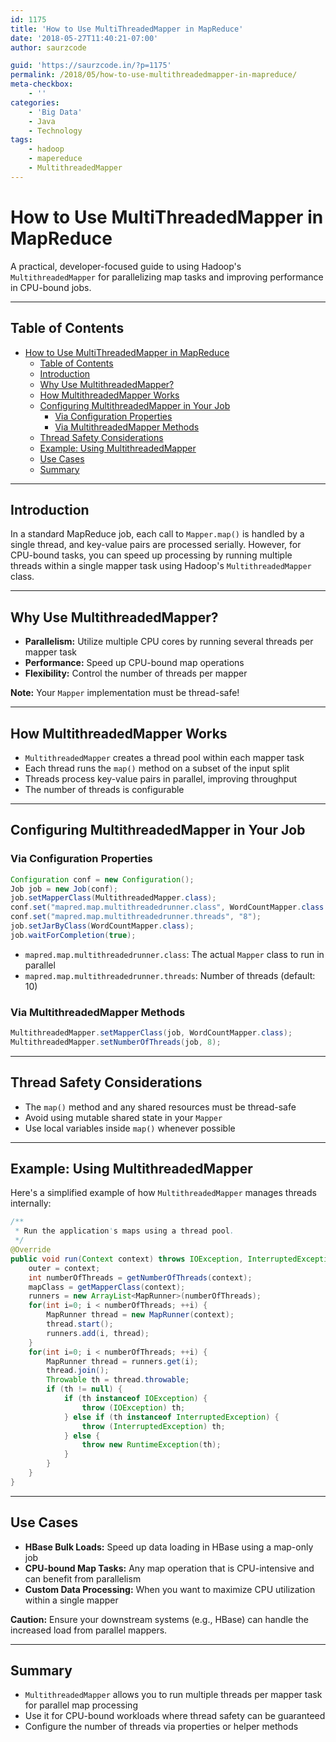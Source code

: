 ```yaml
---
id: 1175
title: 'How to Use MultiThreadedMapper in MapReduce'
date: '2018-05-27T11:40:21-07:00'
author: saurzcode

guid: 'https://saurzcode.in/?p=1175'
permalink: /2018/05/how-to-use-multithreadedmapper-in-mapreduce/
meta-checkbox:
    - ''
categories:
    - 'Big Data'
    - Java
    - Technology
tags:
    - hadoop
    - mapereduce
    - MultithreadedMapper
---
```


# How to Use MultiThreadedMapper in MapReduce

A practical, developer-focused guide to using Hadoop's `MultithreadedMapper` for parallelizing map tasks and improving performance in CPU-bound jobs.

---

## Table of Contents

- [How to Use MultiThreadedMapper in MapReduce](#how-to-use-multithreadedmapper-in-mapreduce)
  - [Table of Contents](#table-of-contents)
  - [Introduction](#introduction)
  - [Why Use MultithreadedMapper?](#why-use-multithreadedmapper)
  - [How MultithreadedMapper Works](#how-multithreadedmapper-works)
  - [Configuring MultithreadedMapper in Your Job](#configuring-multithreadedmapper-in-your-job)
    - [Via Configuration Properties](#via-configuration-properties)
    - [Via MultithreadedMapper Methods](#via-multithreadedmapper-methods)
  - [Thread Safety Considerations](#thread-safety-considerations)
  - [Example: Using MultithreadedMapper](#example-using-multithreadedmapper)
  - [Use Cases](#use-cases)
  - [Summary](#summary)

---

## Introduction

In a standard MapReduce job, each call to `Mapper.map()` is handled by a single thread, and key-value pairs are processed serially. However, for CPU-bound tasks, you can speed up processing by running multiple threads within a single mapper task using Hadoop's `MultithreadedMapper` class.

---

## Why Use MultithreadedMapper?

- **Parallelism:** Utilize multiple CPU cores by running several threads per mapper task
- **Performance:** Speed up CPU-bound map operations
- **Flexibility:** Control the number of threads per mapper

**Note:** Your `Mapper` implementation must be thread-safe!

---

## How MultithreadedMapper Works

- `MultithreadedMapper` creates a thread pool within each mapper task
- Each thread runs the `map()` method on a subset of the input split
- Threads process key-value pairs in parallel, improving throughput
- The number of threads is configurable

---

## Configuring MultithreadedMapper in Your Job

### Via Configuration Properties

```java
Configuration conf = new Configuration();
Job job = new Job(conf);
job.setMapperClass(MultithreadedMapper.class);
conf.set("mapred.map.multithreadedrunner.class", WordCountMapper.class.getCanonicalName());
conf.set("mapred.map.multithreadedrunner.threads", "8");
job.setJarByClass(WordCountMapper.class);
job.waitForCompletion(true);
```

- `mapred.map.multithreadedrunner.class`: The actual `Mapper` class to run in parallel
- `mapred.map.multithreadedrunner.threads`: Number of threads (default: 10)

### Via MultithreadedMapper Methods

```java
MultithreadedMapper.setMapperClass(job, WordCountMapper.class);
MultithreadedMapper.setNumberOfThreads(job, 8);
```

---

## Thread Safety Considerations

- The `map()` method and any shared resources must be thread-safe
- Avoid using mutable shared state in your `Mapper`
- Use local variables inside `map()` whenever possible

---

## Example: Using MultithreadedMapper

Here's a simplified example of how `MultithreadedMapper` manages threads internally:

```java
/**
 * Run the application's maps using a thread pool.
 */
@Override
public void run(Context context) throws IOException, InterruptedException {
    outer = context;
    int numberOfThreads = getNumberOfThreads(context);
    mapClass = getMapperClass(context);
    runners = new ArrayList<MapRunner>(numberOfThreads);
    for(int i=0; i < numberOfThreads; ++i) {
        MapRunner thread = new MapRunner(context);
        thread.start();
        runners.add(i, thread);
    }
    for(int i=0; i < numberOfThreads; ++i) {
        MapRunner thread = runners.get(i);
        thread.join();
        Throwable th = thread.throwable;
        if (th != null) {
            if (th instanceof IOException) {
                throw (IOException) th;
            } else if (th instanceof InterruptedException) {
                throw (InterruptedException) th;
            } else {
                throw new RuntimeException(th);
            }
        }
    }
}
```

---

## Use Cases

- **HBase Bulk Loads:** Speed up data loading in HBase using a map-only job
- **CPU-bound Map Tasks:** Any map operation that is CPU-intensive and can benefit from parallelism
- **Custom Data Processing:** When you want to maximize CPU utilization within a single mapper

**Caution:** Ensure your downstream systems (e.g., HBase) can handle the increased load from parallel mappers.

---

## Summary

- `MultithreadedMapper` allows you to run multiple threads per mapper task for parallel map processing
- Use it for CPU-bound workloads where thread safety can be guaranteed
- Configure the number of threads via properties or helper methods
